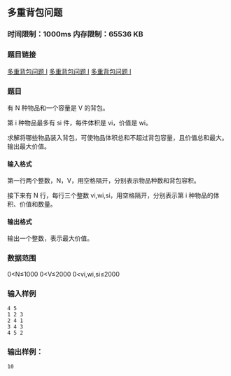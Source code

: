 ## 多重背包问题

### 时间限制：1000ms 内存限制：65536 KB

### 题目链接
[多重背包问题 I](https://www.acwing.com/problem/content/4)
[多重背包问题 I](https://www.acwing.com/problem/content/4)
[多重背包问题 I](https://www.acwing.com/problem/content/4)

### 题目
有 N 种物品和一个容量是 V 的背包。

第 i 种物品最多有 si 件，每件体积是 vi，价值是 wi。

求解将哪些物品装入背包，可使物品体积总和不超过背包容量，且价值总和最大。
输出最大价值。

#### 输入格式
第一行两个整数，N，V，用空格隔开，分别表示物品种数和背包容积。

接下来有 N 行，每行三个整数 vi,wi,si，用空格隔开，分别表示第 i 种物品的体积、价值和数量。


#### 输出格式
输出一个整数，表示最大价值。

### 数据范围
0<N≤1000
0<V≤2000
0<vi,wi,si≤2000

### 输入样例
~~~
4 5
1 2 3
2 4 1
3 4 3
4 5 2
~~~
### 输出样例：
~~~
10
~~~
